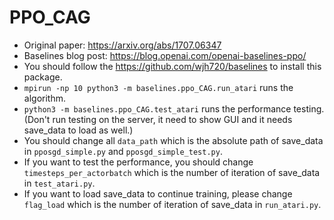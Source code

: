 # PPO_CAG

- Original paper: https://arxiv.org/abs/1707.06347
- Baselines blog post: https://blog.openai.com/openai-baselines-ppo/
- You should follow the https://github.com/wjh720/baselines to install this package.
- `mpirun -np 10 python3 -m baselines.ppo_CAG.run_atari` runs the algorithm.
- `python3 -m baselines.ppo_CAG.test_atari` runs the performance testing. (Don't run testing on the server, it need to show GUI and it needs save_data to load as well.)
- You should change all `data_path` which is the absolute path of save_data in `pposgd_simple.py` and `pposgd_simple_test.py`.
- If you want to test the performance, you should change `timesteps_per_actorbatch` which is the number of iteration of save_data in `test_atari.py`.
- If you want to load save_data to continue training, please change `flag_load` which is the number of iteration of save_data in `run_atari.py`.
